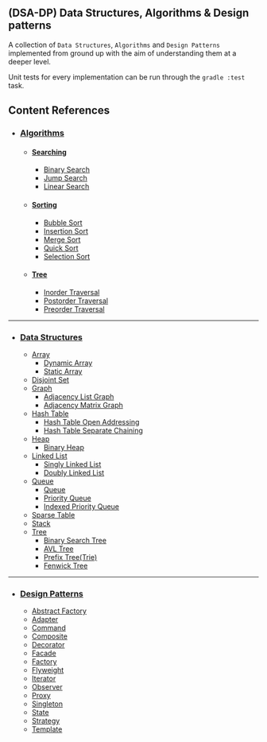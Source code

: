 ## (DSA-DP) Data Structures, Algorithms & Design patterns

A collection of <code>Data Structures</code>, <code>Algorithms</code> and <code>Design Patterns</code> implemented from ground up with
the aim of understanding them at a deeper level.

Unit tests for every implementation can be run through the <code>gradle :test</code> task. 



## Content References

* ### [Algorithms](https://github.com/Pho3b/DSA-DP/tree/master/src/main/java/dsa_dp/algorithms/searching)

  * #### [Searching](https://github.com/Chatrz/DSA/tree/amirhossein/Data%20Structures/Lists)
      * [Binary Search](https://github.com/Pho3b/DSA-DP/blob/master/src/main/java/dsa_dp/algorithms/searching/BinarySearch.java)
      * [Jump Search](https://github.com/Pho3b/DSA-DP/blob/master/src/main/java/dsa_dp/algorithms/searching/JumpSearch.java)
      * [Linear Search](https://github.com/Pho3b/DSA-DP/blob/master/src/main/java/dsa_dp/algorithms/searching/LinearSearch.java)
  * #### [Sorting](https://github.com/Pho3b/DSA-DP/tree/master/src/main/java/dsa_dp/algorithms/sorting)
      * [Bubble Sort](https://github.com/Pho3b/DSA-DP/blob/master/src/main/java/dsa_dp/algorithms/sorting/BubbleSort.java)
      * [Insertion Sort](https://github.com/Pho3b/DSA-DP/blob/master/src/main/java/dsa_dp/algorithms/sorting/InsertionSort.java)
      * [Merge Sort](https://github.com/Pho3b/DSA-DP/blob/master/src/main/java/dsa_dp/algorithms/sorting/MergeSort.java)
      * [Quick Sort](https://github.com/Pho3b/DSA-DP/blob/master/src/main/java/dsa_dp/algorithms/sorting/QuickSort.java)
      * [Selection Sort](https://github.com/Pho3b/DSA-DP/blob/master/src/main/java/dsa_dp/algorithms/sorting/SelectionSort.java)
  * #### [Tree](https://github.com/Pho3b/DSA-DP/tree/master/src/main/java/dsa_dp/algorithms/tree/traversal)
    * [Inorder Traversal](https://github.com/Pho3b/DSA-DP/blob/master/src/main/java/dsa_dp/algorithms/tree/traversal/InorderTraversal.java)
    * [Postorder Traversal](https://github.com/Pho3b/DSA-DP/blob/master/src/main/java/dsa_dp/algorithms/tree/traversal/PostorderTraversal.java)
    * [Preorder Traversal](https://github.com/Pho3b/DSA-DP/blob/master/src/main/java/dsa_dp/algorithms/tree/traversal/PreorderTraversal.java)

<hr>

* ### [Data Structures](https://github.com/Pho3b/DSA-DP/tree/master/src/main/java/dsa_dp/data_structures)
  * [Array](https://github.com/Pho3b/DSA-DP/blob/master/src/main/java/dsa_dp/algorithms/sorting/BubbleSort.java)
    * [Dynamic Array](https://github.com/Pho3b/DSA-DP/blob/master/src/main/java/dsa_dp/data_structures/array/DynamicArray.java)
    * [Static Array](https://github.com/Pho3b/DSA-DP/blob/master/src/main/java/dsa_dp/data_structures/array/StaticArray.java)
  * [Disjoint Set](https://github.com/Pho3b/DSA-DP/blob/master/src/main/java/dsa_dp/data_structures/disjoint_set/DisjointSet.java)
  * [Graph](https://github.com/Pho3b/DSA-DP/tree/master/src/main/java/dsa_dp/data_structures/graph)
    * [Adjacency List Graph](https://github.com/Pho3b/DSA-DP/blob/master/src/main/java/dsa_dp/data_structures/graph/AdjacencyListGraph.java)
    * [Adjacency Matrix Graph](https://github.com/Pho3b/DSA-DP/blob/master/src/main/java/dsa_dp/data_structures/graph/AdjacencyMatrixGraph.java)
  * [Hash Table](https://github.com/Pho3b/DSA-DP/tree/master/src/main/java/dsa_dp/data_structures/hash_table)
    * [Hash Table Open Addressing](https://github.com/Pho3b/DSA-DP/blob/master/src/main/java/dsa_dp/data_structures/hash_table/HashTableOpenAddressing.java)
    * [Hash Table Separate Chaining](https://github.com/Pho3b/DSA-DP/blob/master/src/main/java/dsa_dp/data_structures/hash_table/HashTableSeparateChaining.java)
  * [Heap](https://github.com/Pho3b/DSA-DP/tree/master/src/main/java/dsa_dp/data_structures/heap)
    * [Binary Heap](https://github.com/Pho3b/DSA-DP/blob/master/src/main/java/dsa_dp/data_structures/heap/BinaryHeap.java)
  * [Linked List](https://github.com/Pho3b/DSA-DP/tree/master/src/main/java/dsa_dp/data_structures/linked_list)
    * [Singly Linked List](https://github.com/Pho3b/DSA-DP/blob/master/src/main/java/dsa_dp/data_structures/linked_list/SinglyLinkedList.java)
    * [Doubly Linked List](https://github.com/Pho3b/DSA-DP/blob/master/src/main/java/dsa_dp/data_structures/linked_list/DoublyLInkedList.java)
  * [Queue](https://github.com/Pho3b/DSA-DP/tree/master/src/main/java/dsa_dp/data_structures/queue)
    * [Queue](https://github.com/Pho3b/DSA-DP/blob/master/src/main/java/dsa_dp/data_structures/queue/Queue.java)
    * [Priority Queue](https://github.com/Pho3b/DSA-DP/blob/master/src/main/java/dsa_dp/data_structures/queue/PriorityQueue.java)
    * [Indexed Priority Queue](https://github.com/Pho3b/DSA-DP/blob/master/src/main/java/dsa_dp/data_structures/queue/IndexedPriorityQueue.java)
  * [Sparse Table](https://github.com/Pho3b/DSA-DP/blob/master/src/main/java/dsa_dp/data_structures/sparse_table/SparseTable.java)
  * [Stack](https://github.com/Pho3b/DSA-DP/blob/master/src/main/java/dsa_dp/data_structures/stack/Stack.java)
  * [Tree](https://github.com/Pho3b/DSA-DP/tree/master/src/main/java/dsa_dp/data_structures/tree)
    * [Binary Search Tree](https://github.com/Pho3b/DSA-DP/blob/master/src/main/java/dsa_dp/data_structures/tree/BinarySearchTree.java)
    * [AVL Tree](https://github.com/Pho3b/DSA-DP/blob/master/src/main/java/dsa_dp/data_structures/tree/AvlTree.java)
    * [Prefix Tree(Trie)](https://github.com/Pho3b/DSA-DP/blob/master/src/main/java/dsa_dp/data_structures/tree/Trie.java)
    * [Fenwick Tree](https://github.com/Pho3b/DSA-DP/blob/master/src/main/java/dsa_dp/data_structures/tree/FenwickTree.java)

<hr>

* ### [Design Patterns](https://github.com/Pho3b/DSA-DP/tree/master/src/main/java/dsa_dp/design_patterns)
  * [Abstract Factory](https://github.com/Pho3b/DSA-DP/tree/master/src/main/java/dsa_dp/design_patterns/abstract_factory)
  * [Adapter](https://github.com/Pho3b/DSA-DP/tree/master/src/main/java/dsa_dp/design_patterns/adapter)
  * [Command](https://github.com/Pho3b/DSA-DP/tree/master/src/main/java/dsa_dp/design_patterns/command)
  * [Composite](https://github.com/Pho3b/DSA-DP/tree/master/src/main/java/dsa_dp/design_patterns/composite)
  * [Decorator](https://github.com/Pho3b/DSA-DP/tree/master/src/main/java/dsa_dp/design_patterns/decorator/salad_decorators)
  * [Facade](https://github.com/Pho3b/DSA-DP/tree/master/src/main/java/dsa_dp/design_patterns/facade)
  * [Factory](https://github.com/Pho3b/DSA-DP/tree/master/src/main/java/dsa_dp/design_patterns/factory)
  * [Flyweight](https://github.com/Pho3b/DSA-DP/tree/master/src/main/java/dsa_dp/design_patterns/flyweight)
  * [Iterator](https://github.com/Pho3b/DSA-DP/tree/master/src/main/java/dsa_dp/design_patterns/iterator)
  * [Observer](https://github.com/Pho3b/DSA-DP/tree/master/src/main/java/dsa_dp/design_patterns/observer)
  * [Proxy](https://github.com/Pho3b/DSA-DP/tree/master/src/main/java/dsa_dp/design_patterns/proxy/remote_proxy)
  * [Singleton](https://github.com/Pho3b/DSA-DP/tree/master/src/main/java/dsa_dp/design_patterns/singleton)
  * [State](https://github.com/Pho3b/DSA-DP/tree/master/src/main/java/dsa_dp/design_patterns/state)
  * [Strategy](https://github.com/Pho3b/DSA-DP/tree/master/src/main/java/dsa_dp/design_patterns/strategy)
  * [Template](https://github.com/Pho3b/DSA-DP/tree/master/src/main/java/dsa_dp/design_patterns/template)
  
